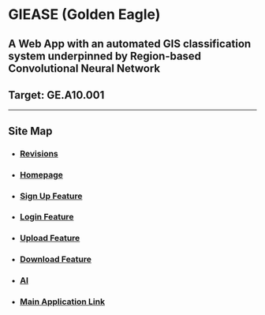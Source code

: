 # GIEASE (Golden Eagle)
## A Web App with an automated GIS classification system underpinned by Region-based Convolutional Neural Network
## Target:  GE.A10.001
_______________________________________
## Site Map
* ### [Revisions](https://github.com/rendznicoy/golden-eagle/blob/main/Details/REVISIONS.md)

* ### [Homepage](https://github.com/rendznicoy/golden-eagle/blob/main/Details/HOMEPAGE.md)

* ### [Sign Up Feature](https://github.com/rendznicoy/golden-eagle/blob/main/Details/SIGNUP.md)

* ### [Login Feature](https://github.com/rendznicoy/golden-eagle/blob/main/Details/LOGIN.md)

* ### [Upload Feature](https://github.com/rendznicoy/golden-eagle/blob/main/Details/UPLOAD.md)

* ### [Download Feature](https://github.com/rendznicoy/golden-eagle/blob/main/Details/DOWNLOAD.md)

* ### [AI](https://github.com/rendznicoy/golden-eagle/blob/main/Details/AI.md)

* ### [Main Application Link](https://github.com/rendznicoy/GoldenEagle)
